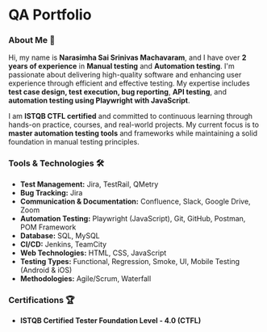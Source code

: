 # QA Portfolio  


### **About Me 👋**  
Hi, my name is **Narasimha Sai Srinivas Machavaram**, and I have over **2 years of experience** in **Manual testing** and **Automation testing**. I'm passionate about delivering high-quality software and enhancing user experience through efficient and effective testing. My expertise includes **test case design, test execution, bug reporting**, **API testing**, and **automation testing using Playwright with JavaScript**.

I am **ISTQB CTFL certified** and committed to continuous learning through hands-on practice, courses, and real-world projects. My current focus is to **master automation testing tools** and frameworks while maintaining a solid foundation in manual testing principles.

### **Tools & Technologies 🛠**

- **Test Management:** Jira, TestRail, QMetry  
- **Bug Tracking:** Jira  
- **Communication & Documentation:** Confluence, Slack, Google Drive, Zoom  
- **Automation Testing:** Playwright (JavaScript), Git, GitHub, Postman, POM Framework 
- **Database:** SQL, MySQL 
- **CI/CD:** Jenkins, TeamCity
- **Web Technologies:** HTML, CSS, JavaScript  
- **Testing Types:** Functional, Regression, Smoke, UI, Mobile Testing (Android & iOS)  
- **Methodologies:** Agile/Scrum, Waterfall  

### Certifications 🏆  
- **ISTQB Certified Tester Foundation Level - 4.0 (CTFL)**  

